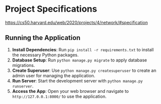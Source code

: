 # Project Specifications 
https://cs50.harvard.edu/web/2020/projects/4/network/#specification

## Running the Application

1. **Install Dependencies**: Run `pip install -r requirements.txt` to install the necessary Python packages.
2. **Database Setup**: Run `python manage.py migrate` to apply database migrations.
3. **Create Superuser**: Use `python manage.py createsuperuser` to create an admin user for managing the application.
4. **Run Server**: Start the development server with `python manage.py runserver`.
5. **Access the App**: Open your web browser and navigate to `http://127.0.0.1:8000/` to use the application.
